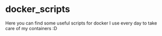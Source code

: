 # docker_scripts
Here you can find some useful scripts for docker I use every day to take care of my containers :D
